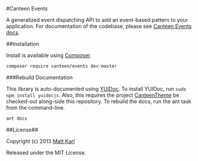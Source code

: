 #Canteen Events

A generalized event dispatching API to add an event-based pattern to your application. For documentation of the codebase, please see [Canteen Events docs](http://canteen.github.io/CanteenEvents/).

##Installation

Install is available using [Composer](http://getcomposer.org).

```bash
composer require canteen/events dev-master
```

###Rebuild Documentation

This library is auto-documented using [YUIDoc](http://yui.github.io/yuidoc/). To install YUIDoc, run `sudo npm install yuidocjs`. Also, this requires the project [CanteenTheme](http://github.com/Canteen/CanteenTheme) be checked-out along-side this repository. To rebuild the docs, run the ant task from the command-line. 

```bash
ant docs
```

##License##

Copyright (c) 2013 [Matt Karl](http://github.com/bigtimebuddy)

Released under the MIT License.